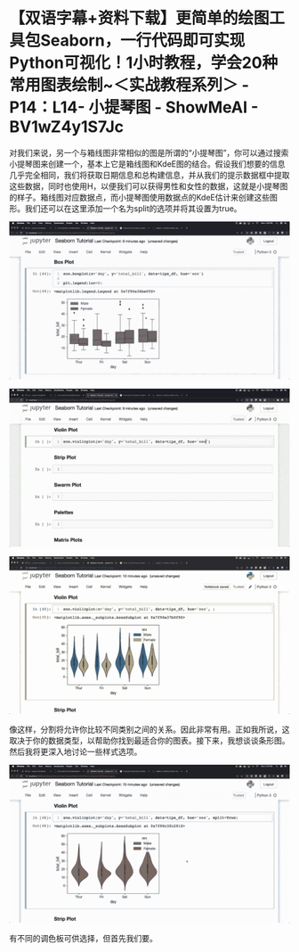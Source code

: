 # 【双语字幕+资料下载】更简单的绘图工具包Seaborn，一行代码即可实现Python可视化！1小时教程，学会20种常用图表绘制~＜实战教程系列＞ - P14：L14- 小提琴图 - ShowMeAI - BV1wZ4y1S7Jc

对我们来说，另一个与箱线图非常相似的图是所谓的“小提琴图”，你可以通过搜索小提琴图来创建一个，基本上它是箱线图和KdeE图的结合。假设我们想要的信息几乎完全相同，我们将获取日期信息和总构建信息，并从我们的提示数据框中提取这些数据，同时也使用H，以便我们可以获得男性和女性的数据，这就是小提琴图的样子。箱线图对应数据点，而小提琴图使用数据点的KdeE估计来创建这些图形。我们还可以在这里添加一个名为split的选项并将其设置为true。

![](img/3291c1f26707fc060f6722a60954d1f7_1.png)

![](img/3291c1f26707fc060f6722a60954d1f7_2.png)

![](img/3291c1f26707fc060f6722a60954d1f7_3.png)

像这样，分割将允许你比较不同类别之间的关系。因此非常有用。正如我所说，这取决于你的数据类型，以帮助你找到最适合你的图表。接下来，我想谈谈条形图。然后我将更深入地讨论一些样式选项。

![](img/3291c1f26707fc060f6722a60954d1f7_5.png)

有不同的调色板可供选择，但首先我们要。
